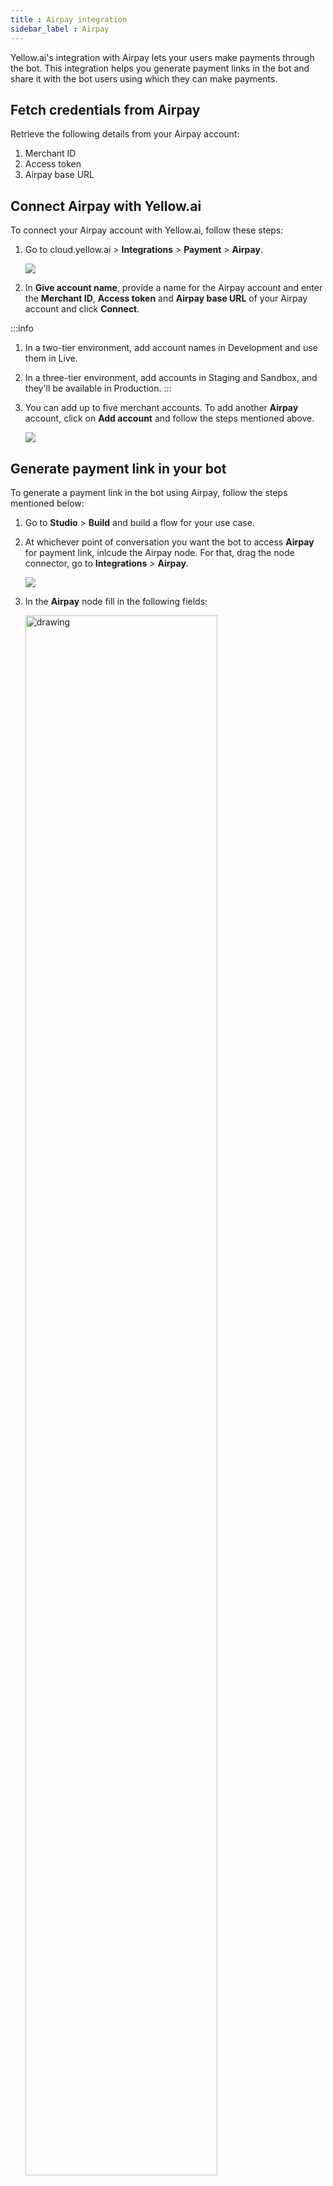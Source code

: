 ```yaml
---
title : Airpay integration
sidebar_label : Airpay
---
```


Yellow.ai's integration with Airpay lets your users make payments through the bot. This integration helps you generate payment links in the bot and share it with the bot users using which they can make payments.

## Fetch credentials from Airpay

Retrieve the following details from your Airpay account:

1. Merchant ID
2. Access token
3. Airpay base URL

## Connect Airpay with Yellow.ai

To connect your Airpay account with Yellow.ai, follow these steps:

1. Go to cloud.yellow.ai > **Integrations** > **Payment** > **Airpay**.

   ![](https://i.imgur.com/TV0yGcI.png)

2. In **Give account name**, provide a name for the Airpay account and enter the **Merchant ID**, **Access token** and **Airpay base URL** of your Airpay account and click **Connect**. 

:::info
1. In a two-tier environment, add account names in Development and use them in Live.
2. In a three-tier environment, add accounts in Staging and Sandbox, and they'll be available in Production.
:::

3. You can add up to five merchant accounts. To add another **Airpay** account, click on **Add account** and follow the steps mentioned above.

   ![](https://i.imgur.com/PL05BMj.png)

## Generate payment link in your bot

To generate a payment link in the bot using Airpay, follow the steps mentioned below:

1. Go to **Studio** > **Build** and build a flow for your use case.
2. At whichever point of conversation you want the bot to access **Airpay** for payment link, inlcude the Airpay node. For that, drag the node connector, go to **Integrations** > **Airpay**.

   ![](https://i.imgur.com/tFUbjgE.png)

3. In the **Airpay** node fill in the following fields: 

   <img src="https://i.imgur.com/IDVBlq5.png" alt="drawing" width="80%"/>

* **Account name:** Choose the **Airpay** account. If you have only one account, the account name is automatically populated. If you have multiple accounts, the first account added is auto-populated. Select the one you want to use at that moment.
* **Action:** Choose the action to perform, the action available for Airpay is **Generate Payment Link**.

   Once you click the action, the following fields open up. There are two ways by which you can fill these fields:
   
   <img src="https://i.imgur.com/eQMQqOh.png" alt="drawing" width="80%"/>

**Pass dynamic data in variables**

From customers you can collect information and fill these fields. Add [prompt nodes](https://docs.yellow.ai/docs/platform_concepts/studio/build/nodes/prompt-nodes) before the integration node and [store the response of each node in a variable](https://docs.yellow.ai/docs/platform_concepts/studio/build/bot-variables#store-data-in-variables). Then, pass those variables in the respective fields here. 

   <img src="https://i.imgur.com/syCg7jZ.png" alt="drawing" width="80%"/>

**Pass static values**

You type the static values in the fields by clicking **Or** or disabling **Var** option. 

   ![](https://i.imgur.com/crMRLVy.gif)

4. Store the JSON response of the Airpay node in a variable.

   <img src="https://i.imgur.com/1RpVqmu.png" alt="drawing" width="60%"/>

5. [Display the API response](https://docs.yellow.ai/docs/platform_concepts/studio/api/add-api-apinode#display-api-response) in a [message](https://docs.yellow.ai/docs/platform_concepts/studio/build/nodes/message-nodes) node.

**Sample response:**

``` jsonld
{
  "success": true,
  "invoice_number": "1234745234245",
  "payment_url": "https://abc.invpay.co.in/invoice/OSYzMjc1NQ=="
}
```